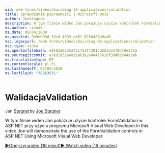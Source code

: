 ```yaml
---
uid: web-forms/videos/building-35-applications/validation
title: Sprawdzanie poprawności | Microsoft Docs
author: JoeStagner
description: W tym filmie wideo Jan pokazuje użycie kontrolek FormValidation w ASP.NET przy użyciu programu Microsoft Visual Web Developer.
ms.author: riande
ms.date: 06/04/2009
ms.assetid: 9b9eb93d-19c6-4933-ab5f-826b427a9ad0
msc.legacyurl: /web-forms/videos/building-35-applications/validation
msc.type: video
ms.openlocfilehash: d8592a65252421752f7201cd2b2d3278d79e272a
ms.sourcegitcommit: e7e91932a6e91a63e2e46417626f39d6b244a3ab
ms.translationtype: MT
ms.contentlocale: pl-PL
ms.lasthandoff: 03/06/2020
ms.locfileid: "78563631"
---
```

# <a name="validation"></a><span data-ttu-id="0b154-103">Walidacja</span><span class="sxs-lookup"><span data-stu-id="0b154-103">Validation</span></span>

<span data-ttu-id="0b154-104">Jan [Stagner](https://github.com/JoeStagner)</span><span class="sxs-lookup"><span data-stu-id="0b154-104">by [Joe Stagner](https://github.com/JoeStagner)</span></span>

<span data-ttu-id="0b154-105">W tym filmie wideo Jan pokazuje użycie kontrolek FormValidation w ASP.NET przy użyciu programu Microsoft Visual Web Developer.</span><span class="sxs-lookup"><span data-stu-id="0b154-105">In this video Joe will demonstrate the use of the FormValidation controls in ASP.NET Using Microsoft Visual Web Developer.</span></span>

[<span data-ttu-id="0b154-106">&#9654;Obejrzyj wideo (16 minut)</span><span class="sxs-lookup"><span data-stu-id="0b154-106">&#9654; Watch video (16 minutes)</span></span>](https://channel9.msdn.com/Blogs/ASP-NET-Site-Videos/validation)
